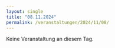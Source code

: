 ```yaml
---
layout: single
title: "08.11.2024"
permalink: /veranstaltungen/2024/11/08/
---
```


Keine Veranstaltung an diesem Tag.
